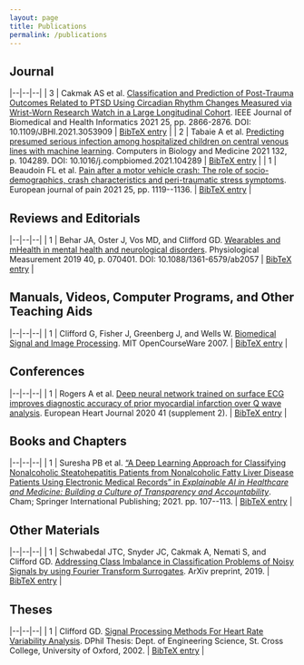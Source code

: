 ```yaml
---
layout: page
title: Publications
permalink: /publications
---
```


## Journal

|--|--|--|
| 3 | Cakmak AS et al. [Classification and Prediction of Post-Trauma Outcomes Related to PTSD Using Circadian Rhythm Changes Measured via Wrist-Worn Research Watch in a Large Longitudinal Cohort](https://drive.google.com/file/d/1aCELfzT_Jl9PyP-eqOgDEwSKvzETK2I6/view?usp=sharing). IEEE Journal of Biomedical and Health Informatics 2021 25, pp. 2866-2876. DOI: 10.1109/JBHI.2021.3053909 | <a download="Cakmak_2021_3.bib" href="data:application/txt,@article{classification2020,    author = 'Cakmak, Ayse S. and Alday, Erick A. Perez and Da Poian, Giulia and Rad, Ali Bahrami and Metzler, Thomas J. and Neylan, Thomas C. and House, Stacey L. and Beaudoin, Francesca L. and An, Xinming and Stevens, Jennifer S. and Zeng, Donglin and Linnstaedt, Sarah D. and Jovanovic, Tanja and Germine, Laura T. and Bollen, Kenneth A. and Rauch, Scott L. and Lewandowski, Christopher A. and Hendry, Phyllis L. and Sheikh, Sophia and Storrow, Alan B. and Musey, Paul I. and Haran, John P. and Jones, Christopher W. and Punches, Brittany E. and Swor, Robert A. and Gentile, Nina T. and McGrath, Meghan E. and Seamon, Mark J. and Mohiuddin, Kamran and Chang, Anna M. and Pearson, Claire and Domeier, Robert M. and Bruce, Steven E. and O'Neil, Brian J. and Rathlev, Niels K. and Sanchez, Leon D. and Pietrzak, Robert H. and Joormann, Jutta and Barch, Deanna M. and Pizzagalli, Diego A. and Harte, Steven E. and Elliott, James M. and Kessler, Ronald C. and Koenen, Karestan C. and Ressler, Kerry J. and Mclean, Samuel A. and Li, Qiao and Clifford, Gari D.',    journal = 'IEEE Journal of Biomedical and Health Informatics',    title = 'Classification and Prediction of Post-Trauma Outcomes Related to PTSD Using Circadian Rhythm Changes Measured via Wrist-Worn Research Watch in a Large Longitudinal Cohort',    year = '2021',    volume = '25',    number = '8',    pages = '2866-2876',    doi = '10.1109/JBHI.2021.3053909',    url = 'https://drive.google.com/file/d/1aCELfzT\_Jl9PyP-eqOgDEwSKvzETK2I6/view?usp=sharing'}">BibTeX entry</a> |
| 2 | Tabaie A et al. [Predicting presumed serious infection among hospitalized children on central venous lines with machine learning](https://drive.google.com/file/d/1IS5JXJK3MeJNzjLpydjZtFYxr7I4tUad/view?usp=sharing). Computers in Biology and Medicine 2021 132, p. 104289. DOI: 10.1016/j.compbiomed.2021.104289 | <a download="Tabaie_2021_2.bib" href="data:application/txt,@article{TABAIE2021104289,    author = 'Tabaie, Azade and Orenstein, Evan W. and Nemati, Shamim and Basu, Rajit K. and Kandaswamy, Swaminathan and Clifford, Gari D. and Kamaleswaran, Rishikesan',    title = 'Predicting presumed serious infection among hospitalized children on central venous lines with machine learning',    journal = 'Computers in Biology and Medicine',    volume = '132',    pages = '104289',    year = '2021',    issn = '0010-4825',    doi = '10.1016/j.compbiomed.2021.104289',    url = 'https://drive.google.com/file/d/1IS5JXJK3MeJNzjLpydjZtFYxr7I4tUad/view?usp=sharing',    keywords = 'Machine learning, Infection, CLABSI, Predictive model, Sepsis'}">BibTeX entry</a> |
| 1 | Beaudoin FL et al. [Pain after a motor vehicle crash: The role of socio-demographics, crash characteristics and peri-traumatic stress symptoms](https://drive.google.com/file/d/1cBU1HVm0n6GceDPIpG9fPzITrrnfXbfh/view?usp=sharing). European journal of pain 2021 25, pp. 1119--1136. | <a download="Beaudoin_2021_1.bib" href="data:application/txt,@article{beaudoin2021pain,    author = 'Beaudoin, Francesca L and Kessler, RC and Hwang, I and Lee, S and Sampson, NA and An, X and Ressler, KJ and Koenen, KC and McLean, SA and Group, AURORA Study and others',    title = 'Pain after a motor vehicle crash: The role of socio-demographics, crash characteristics and peri-traumatic stress symptoms',    journal = 'European journal of pain',    volume = '25',    number = '5',    pages = '1119--1136',    year = '2021',    publisher = 'Wiley Online Library',    url = 'https://drive.google.com/file/d/1cBU1HVm0n6GceDPIpG9fPzITrrnfXbfh/view?usp=sharing'}">BibTeX entry</a> |

## Reviews and Editorials

|--|--|--|
| 1 | Behar JA, Oster J, Vos MD, and Clifford GD. [Wearables and mHealth in mental health and neurological disorders](https://doi.org/10.1088/1361-6579/ab2057). Physiological Measurement 2019 40, p. 070401. DOI: 10.1088/1361-6579/ab2057 | <a download="Behar_2019_1.bib" href="data:application/txt,@article{Behar2019,    author = 'Behar, Joachim A and Oster, Julien and Vos, Maarten De and Clifford, Gari D',    doi = '10.1088/1361-6579/ab2057',    url = 'https://doi.org/10.1088/1361-6579/ab2057',    year = '2019',    month = 'August',    publisher = '{IOP} Publishing',    volume = '40',    number = '7',    pages = '070401',    title = 'Wearables and mHealth in mental health and neurological disorders',    journal = 'Physiological Measurement'}">BibTeX entry</a> |

## Manuals, Videos, Computer Programs, and Other Teaching Aids

|--|--|--|
| 1 | Clifford G, Fisher J, Greenberg J, and Wells W. [Biomedical Signal and Image Processing](https://ocw.mit.edu/courses/hst-582j-biomedical-signal-and-image-processing-spring-2007/). MIT OpenCourseWare 2007. | <a download="Clifford_2007_1.bib" href="data:application/txt,@misc{BiomedicalSignalImageProcessingMIT,    Author = 'Clifford, Gari and Fisher, John and Greenberg, Julie and Wells, William',    Institution = 'MIT',    HowPublished = 'OpenCourseWare',    Year = '2007',    Title = 'Biomedical Signal and Image Processing',    url = 'https://ocw.mit.edu/courses/hst-582j-biomedical-signal-and-image-processing-spring-2007/'}">BibTeX entry</a> |

## Conferences

|--|--|--|
| 1 | Rogers A et al. [Deep neural network trained on surface ECG improves diagnostic accuracy of prior myocardial infarction over Q wave analysis](https://drive.google.com/file/d/1N10RPZoFJ0Mvs_0yymuWdGvRHihs9TW7/view?usp=sharing). European Heart Journal 2020 41 (supplement 2). | <a download="Rogers_2020_1.bib" href="data:application/txt,@Conference{DeepNeuralNetworkConference,    author = 'Rogers, A and Tung, J.S and Tooley, J and Bhatia, N.K and Kang, G and Alhusseini, M.I and Baykaner, T and Wang, P.J and Perez, M and Clifford, G and Tereshchenko, L and Narayan, S.M',    title = 'Deep neural network trained on surface ECG improves diagnostic accuracy of prior myocardial infarction over Q wave analysis',    year = '2020',    journal = 'European Heart Journal',    volume = '41 (supplement 2)',    url = 'https://drive.google.com/file/d/1N10RPZoFJ0Mvs\_0yymuWdGvRHihs9TW7/view?usp=sharing'}">BibTeX entry</a> |

## Books and Chapters

|--|--|--|
| 1 | Suresha PB et al. [“A Deep Learning Approach for Classifying Nonalcoholic Steatohepatitis Patients from Nonalcoholic Fatty Liver Disease Patients Using Electronic Medical Records” in *Explainable AI in Healthcare and Medicine: Building a Culture of Transparency and Accountability*](https://doi.org/10.1007/978-3-030-53352-6_10). Cham; Springer International Publishing; 2021. pp. 107--113. | <a download="Suresha_2021_1.bib" href="data:application/txt,@Inbook{Suresha2021,    author = 'Suresha, Pradyumna Byappanahalli and Wang, Yunlong and Xiao, Cao and Glass, Lucas and Yuan, Yilian and Clifford, Gari D.',    editor = 'Shaban-Nejad, Arash and Michalowski, Martin and Buckeridge, David L.',    title = 'A Deep Learning Approach for Classifying Nonalcoholic Steatohepatitis Patients from Nonalcoholic Fatty Liver Disease Patients Using Electronic Medical Records',    bookTitle = 'Explainable AI in Healthcare and Medicine: Building a Culture of Transparency and Accountability',    year = '2021',    publisher = 'Springer International Publishing',    address = 'Cham',    pages = '107--113',    abstract = 'Nonalcoholic Steatohepatitis (NASH), an advanced stage of Nonalcoholic Fatty Liver Disease (NAFLD) causes liver inflammation and can lead to cirrhosis. In this paper, we present a deep learning approach to identify patients at risk of developing NASH, given that they are suffering from NAFLD. For this, we created two sub cohorts within NASH (NASH suspected (NASH-S) and NASH biopsy-confirmed (NASH-B)) based on the availability of liver biopsy tests. We utilized medical codes from patient electronic medical records and augmented it with patient demographics to build a long short-term memory based NASH vs. NAFLD classifier. The model was trained and tested using five-fold cross-validation and compared with baseline models including XGBoost, random forest and logistic regression. An out-of-sample area under the precision-recall curve (AUPRC) of 0.61 was achieved in classifying NASH patients from NAFLD. When the same model was used to classify out-of-sample NASH-B cohort from NAFLD patients, a highest AUPRC of 0.53 was achieved which was better than other baseline methods.',    isbn = '978-3-030-53352-6',    doi = '10.1007/978-3-030-53352-6\_10',    url = 'https://doi.org/10.1007/978-3-030-53352-6\_10'}">BibTeX entry</a> |

## Other Materials

|--|--|--|
| 1 | Schwabedal JTC, Snyder JC, Cakmak A, Nemati S, and Clifford GD. [Addressing Class Imbalance in Classification Problems of Noisy Signals by using Fourier Transform Surrogates](https://drive.google.com/file/d/1WDHDDYawB3Gd-w-pnDluPBqKeahnxdU_/view?usp=sharing). ArXiv preprint, 2019. | <a download="Schwabedal_2019_1.bib" href="data:application/txt,@misc{schwabedal2019addressing,    author = 'Schwabedal, Justus T. C. and Snyder, John C. and Cakmak, Ayse and Nemati, Shamim and Clifford, Gari D.',    title = 'Addressing Class Imbalance in Classification Problems of Noisy Signals by using Fourier Transform Surrogates',    year = '2019',    eprint = '1806.08675',    HowPublished = 'ArXiv preprint',    archivePrefix = 'arXiv',    primaryClass = 'eess.SP',    url = 'https://drive.google.com/file/d/1WDHDDYawB3Gd-w-pnDluPBqKeahnxdU\_/view?usp=sharing'}">BibTeX entry</a> |

## Theses

|--|--|--|
| 1 | Clifford GD. [Signal Processing Methods For Heart Rate Variability Analysis](https://drive.google.com/open?id=1NEQclbCaYUQPwwRm1m1Fn7dCxWRi3HVm). DPhil Thesis: Dept. of Engineering Science, St. Cross College, University of Oxford, 2002. | <a download="Clifford_2002_1.bib" href="data:application/txt,@thesis{SignalProcessingMethods,    author = 'Clifford, Gari D.',    title = 'Signal Processing Methods For Heart Rate Variability Analysis',    school = 'Dept. of Engineering Science, St. Cross College, University of Oxford',    type = 'DPhil Thesis',    year = '2002',    url = 'https://drive.google.com/open?id=1NEQclbCaYUQPwwRm1m1Fn7dCxWRi3HVm'}">BibTeX entry</a> |
